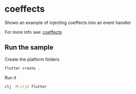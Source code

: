 # coeffects

Shows an example of injecting coeffects into an event handler

For more info see: [coeffects](http://day8.github.io/re-frame/Coeffects/)

## Run the sample

Create the platform folders

```bash
flutter create .
```

Run it

```bash
clj -M:cljd flutter
```
